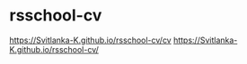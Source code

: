 # rsschool-cv
https://Svitlanka-K.github.io/rsschool-cv/cv
https://Svitlanka-K.github.io/rsschool-cv/
